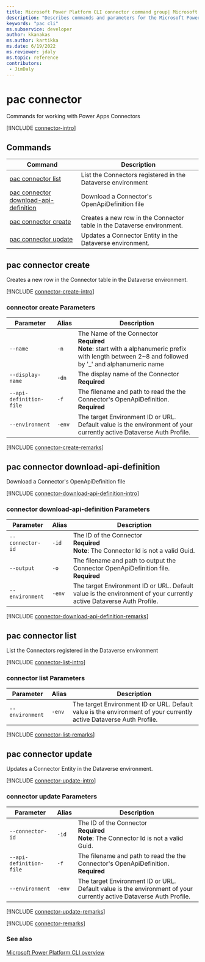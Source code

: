 ```yaml
---
title: Microsoft Power Platform CLI connector command group| Microsoft Docs
description: "Describes commands and parameters for the Microsoft Power Platform CLI connector command group."
keywords: "pac cli"
ms.subservice: developer
author: kkanakas
ms.author: kartikka
ms.date: 6/19/2022
ms.reviewer: jdaly
ms.topic: reference
contributors: 
 - JimDaly
---
```

<!-- 
Do not edit this file. 
This file is generated by a program and any changes will be overwritten when this topic is re-generated.
Use the include files to add additional content to this topic.
-->
# pac connector

Commands for working with Power Apps Connectors

[!INCLUDE [connector-intro](includes/connector-intro.md)]

## Commands

|Command|Description|
|---------|---------|
|[pac connector list](#pac-connector-list)|List the Connectors registered in the Dataverse environment|
|[pac connector download-api-definition](#pac-connector-download-api-definition)|Download a Connector's OpenApiDefinition file|
|[pac connector create](#pac-connector-create)|Creates a new row in the Connector table in the Dataverse environment.|
|[pac connector update](#pac-connector-update)|Updates a Connector Entity in the Dataverse environment.|


## pac connector create

Creates a new row in the Connector table in the Dataverse environment.

[!INCLUDE [connector-create-intro](includes/connector-create-intro.md)]

### connector create Parameters

|Parameter|Alias|Description|
|---------|---------|---------|
|`--name`|`-n`|The Name of the Connector<br />**Required**<br />**Note**: start with a alphanumeric prefix with length between 2~8 and followed by  '_' and alphanumeric name|
|`--display-name`|`-dn`|The display name of the Connector<br />**Required**|
|`--api-definition-file`|`-f`|The filename and path to read the the Connector's OpenApiDefinition.<br />**Required**|
|`--environment`|`-env`|The target Environment ID or URL.  Default value is the environment of your currently active Dataverse Auth Profile.|

[!INCLUDE [connector-create-remarks](includes/connector-create-remarks.md)]

## pac connector download-api-definition

Download a Connector's OpenApiDefinition file

[!INCLUDE [connector-download-api-definition-intro](includes/connector-download-api-definition-intro.md)]

### connector download-api-definition Parameters

|Parameter|Alias|Description|
|---------|---------|---------|
|`--connector-id`|`-id`|The ID of the Connector<br />**Required**<br />**Note**: The Connector Id is not a valid Guid.|
|`--output`|`-o`|The filename and path to output the Connector OpenApiDefinition file.<br />**Required**|
|`--environment`|`-env`|The target Environment ID or URL.  Default value is the environment of your currently active Dataverse Auth Profile.|

[!INCLUDE [connector-download-api-definition-remarks](includes/connector-download-api-definition-remarks.md)]

## pac connector list

List the Connectors registered in the Dataverse environment

[!INCLUDE [connector-list-intro](includes/connector-list-intro.md)]

### connector list Parameters

|Parameter|Alias|Description|
|---------|---------|---------|
|`--environment`|`-env`|The target Environment ID or URL.  Default value is the environment of your currently active Dataverse Auth Profile.|

[!INCLUDE [connector-list-remarks](includes/connector-list-remarks.md)]

## pac connector update

Updates a Connector Entity in the Dataverse environment.

[!INCLUDE [connector-update-intro](includes/connector-update-intro.md)]

### connector update Parameters

|Parameter|Alias|Description|
|---------|---------|---------|
|`--connector-id`|`-id`|The ID of the Connector<br />**Required**<br />**Note**: The Connector Id is not a valid Guid.|
|`--api-definition-file`|`-f`|The filename and path to read the the Connector's OpenApiDefinition.<br />**Required**|
|`--environment`|`-env`|The target Environment ID or URL.  Default value is the environment of your currently active Dataverse Auth Profile.|

[!INCLUDE [connector-update-remarks](includes/connector-update-remarks.md)]

[!INCLUDE [connector-remarks](includes/connector-remarks.md)]

### See also

[Microsoft Power Platform CLI overview](../introduction.md)